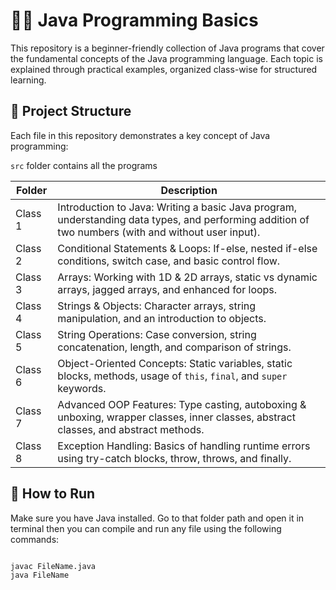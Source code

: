 # 🧑‍💻 Java Programming Basics

This repository is a beginner-friendly collection of Java programs that cover the fundamental concepts of the Java programming language.
Each topic is explained through practical examples, organized class-wise for structured learning.

## 📁 Project Structure

Each file in this repository demonstrates a key concept of Java programming:

`src` folder contains all the programs

| Folder             | Description                      |
|--------------------|----------------------------------|
|   Class 1          | Introduction to Java: Writing a basic Java program, understanding data types, and performing addition of two numbers (with and without user input). |
|   Class 2          | Conditional Statements & Loops: If-else, nested if-else conditions, switch case, and basic control flow. |
|   Class 3          | Arrays: Working with 1D & 2D arrays, static vs dynamic arrays, jagged arrays, and enhanced for loops. |
|   Class 4          | Strings & Objects: Character arrays, string manipulation, and an introduction to objects. |
|   Class 5          | String Operations: Case conversion, string concatenation, length, and comparison of strings. |
|   Class 6          | Object-Oriented Concepts: Static variables, static blocks, methods, usage of `this`, `final`, and `super` keywords. |
|   Class 7          | Advanced OOP Features: Type casting, autoboxing & unboxing, wrapper classes, inner classes, abstract classes, and abstract methods. |
|   Class 8          | Exception Handling: Basics of handling runtime errors using try-catch blocks, throw, throws, and finally. |


## 🚀 How to Run

Make sure you have Java installed. Go to that folder path and open it in terminal then you can compile and run any file using the following commands:

```bash

javac FileName.java
java FileName

```
